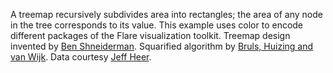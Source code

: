 A treemap recursively subdivides area into rectangles; the area of any node in the tree corresponds to its value. This example uses color to encode different packages of the Flare visualization toolkit. Treemap design invented by [Ben Shneiderman](http://www.cs.umd.edu/~ben/). Squarified algorithm by [Bruls, Huizing and van Wijk](http://citeseerx.ist.psu.edu/viewdoc/summary?doi=10.1.1.36.6685). Data courtesy [Jeff Heer](http://flare.prefuse.org/).